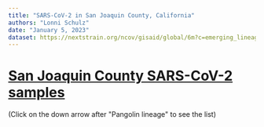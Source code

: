 ```yaml
---
title: "SARS-CoV-2 in San Joaquin County, California"
authors: "Lonni Schulz"
date: "January 5, 2023"
dataset: https://nextstrain.org/ncov/gisaid/global/6m?c=emerging_lineage&d=tree,frequencies&m=div&p=full)
---
```





# [San Joaquin County SARS-CoV-2 samples](https://nextstrain.org/fetch/backend.czgenepi.org/v2/orgs/9/pathogens/SC2/auspice/access/eyJ0cmVlX2lkIjogNzMxMjksICJ1c2VyX2lkIjogMjI4LCAiZXhwaXJ5IjogIjIwMjMtMDEtMTNUMTk6MDE6NDcuNzEwNzk5KzAwOjAwIn0=.7c289d79e2088191a64179b6e852a36a91f0b9d51036e518f036578533aaa33410f09f278e71ed511d5cb44cae2385741891223d6f7470a1bfb2ea27641ff510?c=pango_lineage&d=tree&label=clade:22B%20%28Omicron%29&p=full)


(Click on the down arrow after "Pangolin lineage" to see the list)

<!-- Text to be displayed in the left-hand panel.-->

<!-- - 1 - first point -->
<!-- - 2 - second point -->
<!-- - 3 - third point -->




